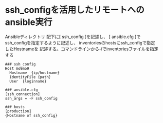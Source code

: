 # ssh_configを活用したリモートへのansible実行

Ansibleディレクトリ 配下に[ ssh_config ]を記述し、
[ ansible.cfg ]でssh_configを指定するように記述し、
inventoriesのhostsにssh_configで指定したHostnameを
記述する。コマンドラインから-iでinventoriesファイルを指定する
```
### ssh_config
Host mo9mo9
  Hostname  {ip/hostname}
  IdentityFile {path}
  User  {loginname}

### ansible.cfg
[ssh_connection]
ssh_args = -F ssh_config

### hosts
[production]
{Hostname of ssh_config}
```

